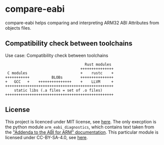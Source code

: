 # compare-eabi
compare-eabi helps comparing and interpreting ARM32 ABI Attributes from objects files.

## Compatibility check between toolchains

Use case: Compatibility check between toolchains
```
                                    Rust modules
                                  +++++++++++++++
 C modules                        +    rustc    +
+++++++++++          BLOBs        +++++++++++++++
+   GCC   +    +++++++++++++++    +    LLVM     +
+++++++++++++++++++++++++++++++++++++++++++++++++
    static libs (.a files = set of .o files)
+++++++++++++++++++++++++++++++++++++++++++++++++
```
## License

This project is licenced under MIT license, see [here](LICENSE). The only execption is the python module ``arm_eabi_diagnostics``, which contains text taken from the ["Addenda to the ABI for ARM" documentation](https://github.com/ARM-software/abi-aa/blob/fe46d4335d87e792991ceab9c8fd7b79f927a918/addenda32/addenda32.rst). This particular module is licensed under CC-BY-SA-4.0, see [here](arm_eabi_diagnostics/LICENSE).
